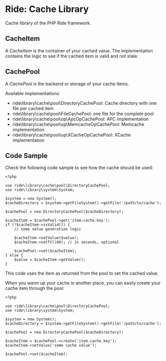 # Ride: Cache Library

Cache library of the PHP Ride framework.

## CacheItem

A _CacheItem_ is the container of your cached value.
The implementation contains the logic to see if the cached item is valid and not stale.

## CachePool

A _CachePool_ is the backend or storage of your cache items.

Available implementations:

* ride\library\cache\pool\DirectoryCachePool: Cache directory with one file per cached item
* ride\library\cache\pool\FileCachePool: one file for the complete pool
* ride\library\cache\pool\op\ApcOpCachePool: APC implementation
* ride\library\cache\pool\op\MemcacheOpCachePool: Memcache implementation
* ride\library\cache\pool\op\XCacheOpCachePool: XCache implementation

## Code Sample

Check the following code sample to see how the cache should be used:

    <?php

    use ride\library\cache\pool\DirectoryCachePool;    
    use ride\library\system\System;
    
    $system = new System();
    $cacheDirectory = $system->getFileSystem()->getFile('/path/to/cache');
    
    $cachePool = new DirectoryCachePool($cacheDirectory);
    
    $cacheItem = $cachePool->get('item.cache.key');
    if (!$cacheItem->isValid()) {
        // some value generation logic

        $cacheItem->setValue($value);
        $cacheItem->setTtl(60); // in seconds, optional
        
        $cachePool->set($cacheItem);
    } else {
        $value = $cacheItem->getValue();
    }

This code uses the item as returned from the pool to set the cached value.

When you warm up your cache in another place, you can easily create your cache item through the pool:

    <?php

    use ride\library\cache\pool\DirectoryCachePool;    
    use ride\library\system\System;
    
    $system = new System();
    $cacheDirectory = $system->getFileSystem()->getFile('/path/to/cache');
    
    $cachePool = new DirectoryCachePool($cacheDirectory);
    
    $cacheItem = $cachePool->create('item.cache.key');
    $cacheItem->setValue('some cache value');
    
    $cachePool->set($cacheItem);